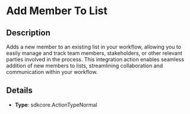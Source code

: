 
# Add Member To List

## Description

Adds a new member to an existing list in your workflow, allowing you to easily manage and track team members, stakeholders, or other relevant parties involved in the process. This integration action enables seamless addition of new members to lists, streamlining collaboration and communication within your workflow.

## Details

- **Type**: sdkcore.ActionTypeNormal
